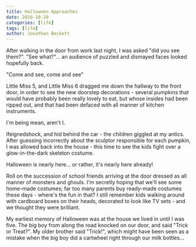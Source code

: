 ```yaml
---
title: Halloween Approaches
date: 2010-10-29
categories: [life]
tags: [life]
author: Jonathan Beckett
---
```


After walking in the door from work last night, I was asked "did you see them?". "See what?"... an audience of puzzled and dismayed faces looked hopefully back.

"Come and see, come and see"

Little Miss 5, and Little Miss 6 dragged me down the hallway to the front door, in order to see the new doorstep decorations - several pumpkins that would have probably been really lovely to eat, but whose insides had been ripped out, and that had been defaced with all manner of kitchen instruments.

I'm being mean, aren't I.

Ifeignedshock, and hid behind the car - the children giggled at my antics. After guessing incorrectly about the sculptor responsible for each pumpkin, I was allowed back into the house - this time to see the kids fight over a glow-in-the-dark skeleton costume.

Halloween is nearly here... or rather, it's nearly here already!

Roll on the succession of school friends arriving at the door dressed as all manner of monsters and ghouls. I'm secretly hoping that we'll see some home-made costumes; far too many parents buy ready-made costumes these days - where's the fun in that? I still remember kids walking around with cardboard boxes on their heads, decorated to look like TV sets - and we thought they were brilliant.

My earliest memory of Halloween was at the house we lived in until I was five. The big boy from along the road knocked on our door, and said "Trick or Treat?". My older brother said "Trick!", which might have been seen as a mistake when the big boy did a cartwheel right through our milk bottles...